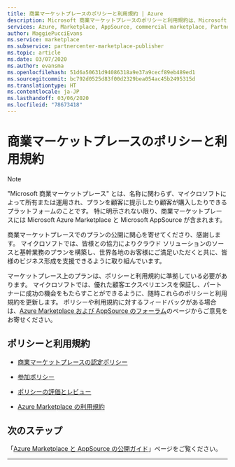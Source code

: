```yaml
---
title: 商業マーケットプレースのポリシーと利用規約 | Azure
description: Microsoft 商業マーケットプレースのポリシーと利用規約は、Microsoft Azure Marketplace におけるすべての発行元とサービスに適用されます。
services: Azure, Marketplace, AppSource, commercial marketplace, Partner Center
author: MaggiePucciEvans
ms.service: marketplace
ms.subservice: partnercenter-marketplace-publisher
ms.topic: article
ms.date: 03/07/2020
ms.author: evansma
ms.openlocfilehash: 51d6a50631d94086318a9e37a9cecf89eb489ed1
ms.sourcegitcommit: bc792d0525d83f00d2329bea054ac45b2495315d
ms.translationtype: HT
ms.contentlocale: ja-JP
ms.lasthandoff: 03/06/2020
ms.locfileid: "78673418"
---
```

# <a name="commercial-marketplace-policies-and-terms"></a>商業マーケットプレースのポリシーと利用規約

>[!Note]
>"Microsoft 商業マーケットプレース" とは、名称に関わらず、マイクロソフトによって所有または運用され、プランを顧客に提示したり顧客が購入したりできるプラットフォームのことです。 特に明示されない限り、商業マーケットプレースには Microsoft Azure Marketplace と Microsoft AppSource が含まれます。

商業マーケットプレースでのプランの公開に関心を寄せてくださり、感謝します。 マイクロソフトでは、皆様との協力によりクラウド ソリューションのソースと基幹業務のプランを構築し、世界各地のお客様にご満足いただくと共に、皆様のビジネス形成を支援できるように取り組んでいます。

マーケットプレース上のプランは、ポリシーと利用規約に準拠している必要があります。 マイクロソフトでは、優れた顧客エクスペリエンスを保証し、パートナーに成功の機会をもたらすことができるように、随時これらのポリシーと利用規約を更新します。 ポリシーや利用規約に対するフィードバックがある場合は、[Azure Marketplace および AppSource のフォーラム](https://www.microsoftpartnercommunity.com/t5/Azure-Marketplace-and-AppSource/bd-p/2222)のページからご意見をお寄せください。

## <a name="policies-and-terms"></a>ポリシーと利用規約

* [商業マーケットプレースの認定ポリシー](https://docs.microsoft.com/legal/marketplace/certification-policies)

* [参加ポリシー](https://docs.microsoft.com/legal/marketplace/participation-policy)

* [ポリシーの評価とレビュー](https://docs.microsoft.com/legal/marketplace/rating-review-policies)

* [Azure Marketplace の利用規約](https://docs.microsoft.com/legal/marketplace/terms)

## <a name="next-steps"></a>次のステップ

「[Azure Marketplace と AppSource の公開ガイド](./marketplace-publishers-guide.md)」ページをご覧ください。

---
